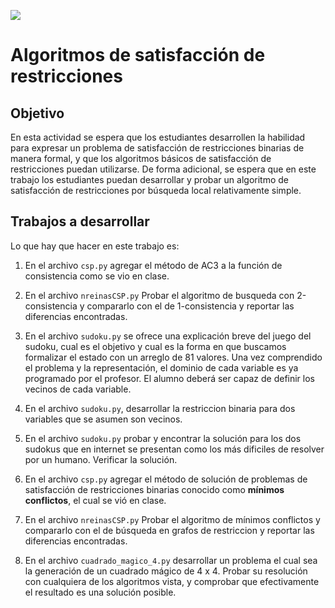 ![](ia.png)

# Algoritmos de satisfacción de restricciones

## Objetivo

En esta actividad se espera que los estudiantes desarrollen la habilidad para
expresar un problema de satisfacción de restricciones binarias de manera formal,
y que los algoritmos básicos de satisfacción de restricciones puedan utilizarse.
De forma adicional, se espera que en este trabajo los estudiantes puedan
desarrollar y probar un algoritmo de satisfacción de restricciones por búsqueda
local relativamente simple.

## Trabajos a desarrollar

Lo que hay que hacer en este trabajo es:

1. En el archivo `csp.py` agregar el método de AC3 a la función de consistencia
   como se vio en clase.

2. En el archivo `nreinasCSP.py` Probar el algoritmo de busqueda con
   2-consistencia y compararlo con el de 1-consistencia y reportar las
   diferencias encontradas.

3. En el archivo `sudoku.py` se ofrece una explicación breve del juego del
   sudoku, cual es el objetivo y cual es la forma en que buscamos formalizar el
   estado con un arreglo de 81 valores. Una vez comprendido el problema y la
   representación, el dominio de cada variable es ya programado por el profesor.
   El alumno deberá ser capaz de definir los vecinos de cada variable.

4. En el archivo `sudoku.py`, desarrollar la restriccion binaria para dos
   variables que se asumen son vecinos.

5. En el archivo `sudoku.py` probar y encontrar la solución para los dos sudokus
   que en internet se presentan como los más dificiles de resolver por un
   humano. Verificar la solución.

6. En el archivo `csp.py` agregar el método de solución de problemas de
   satisfacción de restricciones binarias conocido como **mínimos conflictos**,
   el cual se vió en clase.

7. En el archivo `nreinasCSP.py` Probar el algoritmo de mínimos conflictos y
   compararlo con el de búsqueda en grafos de restriccion y reportar las
   diferencias encontradas.

8. En el archivo `cuadrado_magico_4.py` desarrollar un problema el cual sea la
   generación de un cuadrado mágico de 4 x 4. Probar su resolución con
   cualquiera de los algoritmos vista, y comprobar que efectivamente el
   resultado es una solución posible.
